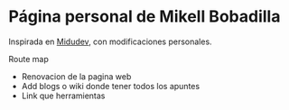 # Página personal de Mikell Bobadilla

Inspirada en [Midudev](https://midu.dev/), con modificaciones personales.

Route map

- Renovacion de la pagina web
- Add blogs o wiki donde tener todos los apuntes
- Link que herramientas